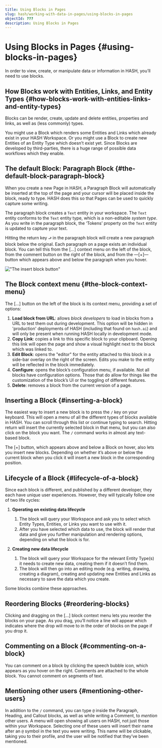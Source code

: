 ```yaml
---
title: Using Blocks in Pages
slug: hash/working-with-data-in-pages/using-blocks-in-pages
objectId: ???
description: Using Blocks in Pages
---
```


# Using Blocks in Pages {#using-blocks-in-pages}

In order to view, create, or manipulate data or information in HASH, you’ll need to use blocks.

## How Blocks work with Entities, Links, and Entity Types {#how-blocks-work-with-entities-links-and-entity-types}

Blocks can be render, create, update and delete entities, properties and links, as well as (less commonly) types.

You might use a Block which renders some Entities and Links which already exist in your HASH Workspace. Or you might use a Block to create new Entities of an Entity Type which doesn’t exist yet. Since Blocks are developed by third-parties, there is a huge range of possible data workflows which they enable.

## The default Block: Paragraph Block {#the-default-block-paragraph-block}

When you create a new Page in HASH, a Paragraph Block will automatically be inserted at the top of the page and your cursor will be placed inside the block, ready to type. HASH does this so that Pages can be used to quickly capture some writing.

The paragraph block creates a `Text` entity in your workspace. The `Text` entity conforms to the `Text` entity type, which is a non-editable _system type_. As you write in the paragraph block, the ‘Tokens’ property on the `Text` entity is updated to capture your text.

Hitting the return key `⮐` in the paragraph block will create a new paragraph block below the original. Each paragraph on a page exists an individual block. You can tell this from the [...] context menu on the left of the block, from the comment button on the right of the block, and from the —[+]— button which appears above and below the paragraph when you hover.

!["The insert block button"](https://hash.ai/cdn-cgi/imagedelivery/EipKtqu98OotgfhvKf6Eew/d54cea75-8635-415c-ffa3-163990c6f200/public)

## The Block context menu {#the-block-context-menu}

The [...] button on the left of the block is its context menu, providing a set of options:

1.  **Load block from URL**: allows _block developers_ to load in blocks from a URL to test them out during development. This option will be hidden in 'production' deployments of HASH (including that found on `hash.ai`) and will only be present when running HASH locally in development mode.
1.  **Copy Link**: copies a link to this specific block to your clipboard. Opening this link will open the page and show a visual highlight next to the block which was linked to.
1.  **Edit Block**: opens the "editor" for the entity attached to this block in a side-bar overlay on the right of the screen. Edits you make to the entity will be reflected in the block immediately.
1.  **Configure**: opens the block’s configuration menu, if available. Not all blocks have configuration options. Those that do allow for things like the customization of the block’s UI or the toggling of different features.
1.  **Delete**: removes a block from the current version of a page.

## Inserting a Block {#inserting-a-block}

The easiest way to insert a new block is to press the `/` key on your keyboard. This will open a menu of all the different types of blocks available in HASH. You can scroll through this list or continue typing to search. Hitting return will insert the currently selected block in that menu, but you can also click on the block you want. The `/` command works in almost any text-based block.

The [+] button, which appears above and below a Block on hover, also lets you insert new blocks. Depending on whether it’s above or below the current block when you click it will insert a new block in the corresponding position.

## Lifecycle of a Block {#lifecycle-of-a-block}

Since each block is different, and published by a different developer, they each have unique user experiences. However, they will typically follow one of two life cycles:

1.  **Operating on existing data lifecycle**

    1.  The block will query your Workspace and ask you to select which Entity Types, Entities, or Links you want to use with it.
    1.  After you have selected which data to use, the block will render that data and give you further manipulation and rendering options, depending on what the block is for.

1.  **Creating new data lifecycle**
    1.  The block will query your Workspace for the relevant Entity Type(s) it needs to create new data, creating them if it doesn’t find them.
    1.  The block will then go into an editing mode (e.g. writing, drawing, creating a diagram), creating and updating new Entities and Links as necessary to save the data which you create.

Some blocks combine these approaches.

## Reordering Blocks {#reordering-blocks}

Clicking and dragging on the [...] block context menu lets you reorder the blocks on your page. As you drag, you’ll notice a line will appear which indicates where the drop will move to in the order of blocks on the page if you drop it.

## Commenting on a Block {#commenting-on-a-block}

You can comment on a block by clicking the speech bubble icon, which appears as you hover on the right. Comments are attached to the whole block. You cannot comment on segments of text.

## Mentioning other users {#mentioning-other-users}

In addition to the `/` command, you can type `@` inside the Paragraph, Heading, and Callout blocks, as well as while writing a Comment, to _mention_ other users. A menu will open showing all users on HASH, not just those within your Workspace. Selecting one of these users will insert their name after an `@` symbol in the text you were writing. This name will be clickable, taking you to their profile, and the user will be notified that they’ve been mentioned.
